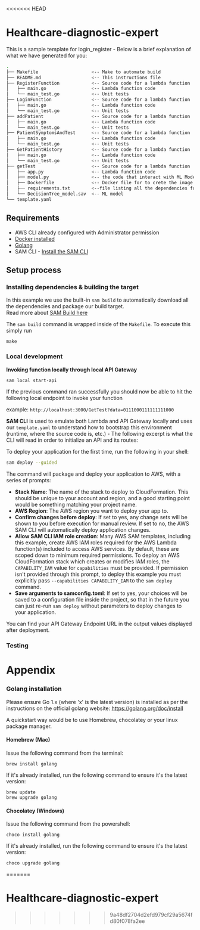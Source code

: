 <<<<<<< HEAD
# Healthcare-diagnostic-expert

This is a sample template for login_register - Below is a brief explanation of what we have generated for you:

```bash
.
├── Makefile                    <-- Make to automate build
├── README.md                   <-- This instructions file
├── RegisterFunction            <-- Source code for a lambda function
│   ├── main.go                 <-- Lambda function code
│   └── main_test.go            <-- Unit tests
├── LoginFunction               <-- Source code for a lambda function
│   ├── main.go                 <-- Lambda function code
│   └── main_test.go            <-- Unit tests
├── addPatient                  <-- Source code for a lambda function
│   ├── main.go                 <-- Lambda function code
│   └── main_test.go            <-- Unit tests
├── PatientSymptomsAndTest      <-- Source code for a lambda function
│   ├── main.go                 <-- Lambda function code
│   └── main_test.go            <-- Unit tests
├── GetPatientHistory           <-- Source code for a lambda function
│   ├── main.go                 <-- Lambda function code
│   └── main_test.go            <-- Unit tests
├── getTest                     <-- Source code for a lambda function
│   ├── app.py                  <-- Lambda function code
│   ├── model.py                <-- the code that interact with ML Model
│   ├── Dockerfile              <-- Docker file for to crete the image
│   ├── requirements.txt        <--file listing all the dependencies for the docker image
│   └── DecisionTree_model.sav  <-- ML model
└── template.yaml
```

## Requirements

* AWS CLI already configured with Administrator permission
* [Docker installed](https://www.docker.com/community-edition)
* [Golang](https://golang.org)
* SAM CLI - [Install the SAM CLI](https://docs.aws.amazon.com/serverless-application-model/latest/developerguide/serverless-sam-cli-install.html)

## Setup process

### Installing dependencies & building the target 

In this example we use the built-in `sam build` to automatically download all the dependencies and package our build target.   
Read more about [SAM Build here](https://docs.aws.amazon.com/serverless-application-model/latest/developerguide/sam-cli-command-reference-sam-build.html) 

The `sam build` command is wrapped inside of the `Makefile`. To execute this simply run
 
```shell
make
```

### Local development

**Invoking function locally through local API Gateway**

```bash
sam local start-api
```

If the previous command ran successfully you should now be able to hit the following local endpoint to invoke your function

example: `http://localhost:3000/GetTest?data=0111000111111111000`

**SAM CLI** is used to emulate both Lambda and API Gateway locally and uses our `template.yaml` to understand how to bootstrap this environment (runtime, where the source code is, etc.) - The following excerpt is what the CLI will read in order to initialize an API and its routes:


To deploy your application for the first time, run the following in your shell:

```bash
sam deploy --guided
```

The command will package and deploy your application to AWS, with a series of prompts:

* **Stack Name**: The name of the stack to deploy to CloudFormation. This should be unique to your account and region, and a good starting point would be something matching your project name.
* **AWS Region**: The AWS region you want to deploy your app to.
* **Confirm changes before deploy**: If set to yes, any change sets will be shown to you before execution for manual review. If set to no, the AWS SAM CLI will automatically deploy application changes.
* **Allow SAM CLI IAM role creation**: Many AWS SAM templates, including this example, create AWS IAM roles required for the AWS Lambda function(s) included to access AWS services. By default, these are scoped down to minimum required permissions. To deploy an AWS CloudFormation stack which creates or modifies IAM roles, the `CAPABILITY_IAM` value for `capabilities` must be provided. If permission isn't provided through this prompt, to deploy this example you must explicitly pass `--capabilities CAPABILITY_IAM` to the `sam deploy` command.
* **Save arguments to samconfig.toml**: If set to yes, your choices will be saved to a configuration file inside the project, so that in the future you can just re-run `sam deploy` without parameters to deploy changes to your application.

You can find your API Gateway Endpoint URL in the output values displayed after deployment.

### Testing

# Appendix

### Golang installation

Please ensure Go 1.x (where 'x' is the latest version) is installed as per the instructions on the official golang website: https://golang.org/doc/install

A quickstart way would be to use Homebrew, chocolatey or your linux package manager.

#### Homebrew (Mac)

Issue the following command from the terminal:

```shell
brew install golang
```

If it's already installed, run the following command to ensure it's the latest version:

```shell
brew update
brew upgrade golang
```

#### Chocolatey (Windows)

Issue the following command from the powershell:

```shell
choco install golang
```

If it's already installed, run the following command to ensure it's the latest version:

```shell
choco upgrade golang
```


=======
# Healthcare-diagnostic-expert
>>>>>>> 9a48df2704d2efd979cf29a5674fd80f078fa2ee
